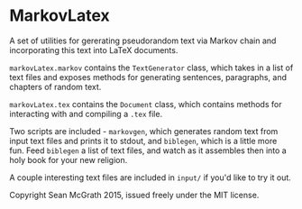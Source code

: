 MarkovLatex
===========

A set of utilities for gererating pseudorandom text via Markov chain and incorporating this text into LaTeX documents.

`markovLatex.markov` contains the `TextGenerator` class, which takes in a list of text files and exposes methods for generating sentences, paragraphs, and chapters of random text.

`markovLatex.tex` contains the `Document` class, which contains methods for interacting with and compiling a `.tex` file.

Two scripts are included - `markovgen`, which generates random text from input text files and prints it to stdout, and `biblegen`, which is a little more fun. Feed `biblegen` a list of text files, and watch as it assembles then into a holy book for your new religion.

A couple interesting text files are included in `input/` if you'd like to try it out.

Copyright Sean McGrath 2015, issued freely under the MIT license.
